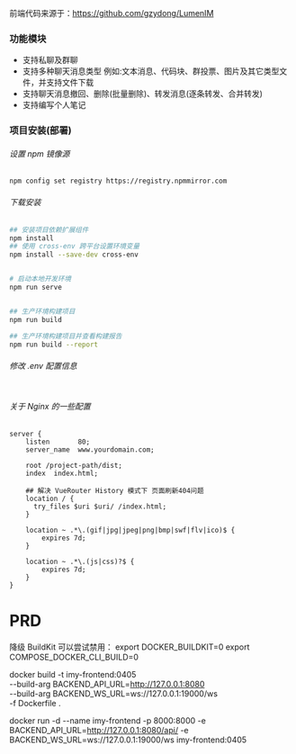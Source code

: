 
前端代码来源于：https://github.com/gzydong/LumenIM

### 功能模块
- 支持私聊及群聊
- 支持多种聊天消息类型 例如:文本消息、代码块、群投票、图片及其它类型文件，并支持文件下载
- 支持聊天消息撤回、删除(批量删除)、转发消息(逐条转发、合并转发)
- 支持编写个人笔记


### 项目安装(部署)
###### 设置 npm 镜像源
```language
npm config set registry https://registry.npmmirror.com
```

###### 下载安装
```bash
## 安装项目依赖扩展组件
npm install
## 使用 cross-env 跨平台设置环境变量
npm install --save-dev cross-env 


# 启动本地开发环境
npm run serve


## 生产环境构建项目
npm run build

## 生产环境构建项目并查看构建报告
npm run build --report
```

###### 修改 .env 配置信息

```env

```

###### 关于 Nginx 的一些配置
```nginx
server {
    listen       80;
    server_name  www.yourdomain.com;

    root /project-path/dist;
    index  index.html;

    ## 解决 VueRouter History 模式下 页面刷新404问题
    location / {
      try_files $uri $uri/ /index.html;
    }

    location ~ .*\.(gif|jpg|jpeg|png|bmp|swf|flv|ico)$ {
        expires 7d;
    }

    location ~ .*\.(js|css)?$ {
        expires 7d;
    }
}
```


# PRD
降级 BuildKit 可以尝试禁用：
export DOCKER_BUILDKIT=0
export COMPOSE_DOCKER_CLI_BUILD=0

docker build -t imy-frontend:0405 \
  --build-arg BACKEND_API_URL=http://127.0.0.1:8080 \
  --build-arg BACKEND_WS_URL=ws://127.0.0.1:19000/ws \
  -f Dockerfile .

docker run -d --name imy-frontend -p 8000:8000 -e BACKEND_API_URL=http://127.0.0.1:8080/api/ -e BACKEND_WS_URL=ws://127.0.0.1:19000/ws imy-frontend:0405

